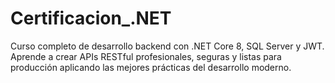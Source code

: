 # Certificacion_.NET
Curso completo de desarrollo backend con .NET Core 8, SQL Server y JWT. Aprende a crear APIs RESTful profesionales, seguras y listas para producción aplicando las mejores prácticas del desarrollo moderno.
